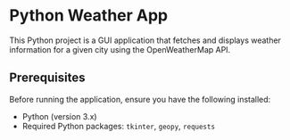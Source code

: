 # Python Weather App

This Python project is a GUI application that fetches and displays weather information for a given city using the OpenWeatherMap API.

## Prerequisites
Before running the application, ensure you have the following installed:

- Python (version 3.x)
- Required Python packages: `tkinter`, `geopy`, `requests`


